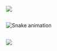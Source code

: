 <div>
  <img src="https://github-readme-stats.vercel.app/api?username=Groot-cmd&count_private=true&show_icons=true&theme=tokyonight">
</div>

##

![Snake animation](https://github.com/Groot-cmd/Groot-cmd/blob/output/github-contribution-grid-snake.svg)

##

<div>
  <a href="https://www.python.org/">
  <img src="https://img.shields.io/badge/Python-3776AB?style=for-the-badge&logo=python&logoColor=white">
</div>
